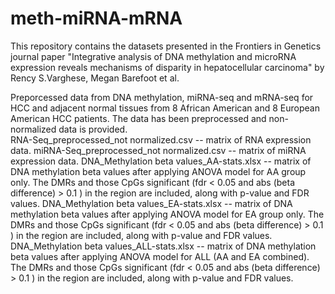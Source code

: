 # meth-miRNA-mRNA
This repository contains the datasets presented in the Frontiers in Genetics journal paper "Integrative analysis of DNA methylation and microRNA expression reveals mechanisms of disparity in hepatocellular carcinoma" by Rency S.Varghese, Megan Barefoot et al.

Preporcessed data from DNA methylation, miRNA-seq and mRNA-seq for HCC and adjacent normal tissues from 8 African American and 8 European American HCC patients.
The data has been preprocessed and non-normalized data is provided.
<br>
RNA-Seq_preprocessed_not normalized.csv -- matrix of RNA expression data.
miRNA-Seq_preprocessed_not normalized.csv -- matrix of miRNA expression data.
DNA_Methylation beta values_AA-stats.xlsx -- matrix of DNA methylation beta values after applying ANOVA model for AA group only. The DMRs and those CpGs significant (fdr < 0.05 and abs (beta difference) > 0.1 ) in the region are included, along with p-value and FDR values. 
DNA_Methylation beta values_EA-stats.xlsx -- matrix of DNA methylation beta values after applying ANOVA model for EA group only. The DMRs and those CpGs significant (fdr < 0.05 and abs (beta difference) > 0.1 ) in the region are included, along with p-value and FDR values. 
DNA_Methylation beta values_ALL-stats.xlsx -- matrix of DNA methylation beta values after applying ANOVA model for ALL (AA and EA combined). The DMRs and those CpGs significant (fdr < 0.05 and abs (beta difference) > 0.1 ) in the region are included, along with p-value and FDR values. 
